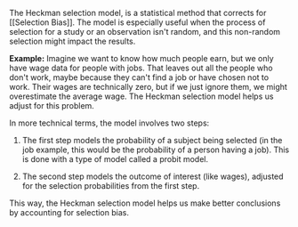 The Heckman selection model, is a statistical method that corrects for [[Selection Bias]]. The model is especially useful when the process of selection for a study or an observation isn't random, and this non-random selection might impact the results.

**Example:**
Imagine we want to know how much people earn, but we only have wage data for people with jobs. That leaves out all the people who don't work, maybe because they can't find a job or have chosen not to work. Their wages are technically zero, but if we just ignore them, we might overestimate the average wage. The Heckman selection model helps us adjust for this problem.


In more technical terms, the model involves two steps:
1. The first step models the probability of a subject being selected (in the job example, this would be the probability of a person having a job). This is done with a type of model called a probit model.
    
2. The second step models the outcome of interest (like wages), adjusted for the selection probabilities from the first step.
    

This way, the Heckman selection model helps us make better conclusions by accounting for selection bias.
